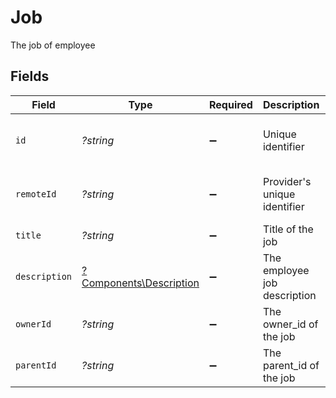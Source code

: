 # Job

The job of employee


## Fields

| Field                                                             | Type                                                              | Required                                                          | Description                                                       | Example                                                           |
| ----------------------------------------------------------------- | ----------------------------------------------------------------- | ----------------------------------------------------------------- | ----------------------------------------------------------------- | ----------------------------------------------------------------- |
| `id`                                                              | *?string*                                                         | :heavy_minus_sign:                                                | Unique identifier                                                 | 8187e5da-dc77-475e-9949-af0f1fa4e4e3                              |
| `remoteId`                                                        | *?string*                                                         | :heavy_minus_sign:                                                | Provider's unique identifier                                      | 8187e5da-dc77-475e-9949-af0f1fa4e4e3                              |
| `title`                                                           | *?string*                                                         | :heavy_minus_sign:                                                | Title of the job                                                  | Software Engineer                                                 |
| `description`                                                     | [?Components\Description](../../Models/Components/Description.md) | :heavy_minus_sign:                                                | The employee job description                                      |                                                                   |
| `ownerId`                                                         | *?string*                                                         | :heavy_minus_sign:                                                | The owner_id of the job                                           | 5356                                                              |
| `parentId`                                                        | *?string*                                                         | :heavy_minus_sign:                                                | The parent_id of the job                                          | 7577                                                              |